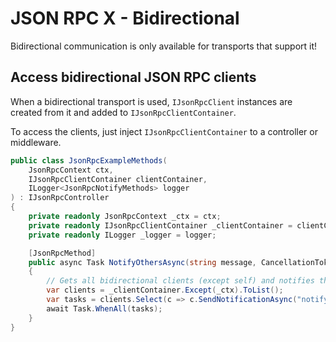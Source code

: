 # JSON RPC X - Bidirectional

Bidirectional communication is only available for transports that support it!

## Access bidirectional JSON RPC clients

When a bidirectional transport is used, `IJsonRpcClient` instances are created from it
and added to `IJsonRpcClientContainer`.

To access the clients, just inject `IJsonRpcClientContainer` to a controller or middleware.

```cs
public class JsonRpcExampleMethods(
    JsonRpcContext ctx,
    IJsonRpcClientContainer clientContainer,
    ILogger<JsonRpcNotifyMethods> logger
) : IJsonRpcController
{
    private readonly JsonRpcContext _ctx = ctx;
    private readonly IJsonRpcClientContainer _clientContainer = clientContainer;
    private readonly ILogger _logger = logger;

    [JsonRpcMethod]
    public async Task NotifyOthersAsync(string message, CancellationToken ct = default)
    {
        // Gets all bidirectional clients (except self) and notifies them
        var clients = _clientContainer.Except(_ctx).ToList();
        var tasks = clients.Select(c => c.SendNotificationAsync("notify", new { message }, ct));
        await Task.WhenAll(tasks);
    }
}
```
